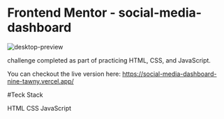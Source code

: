 # Frontend Mentor - social-media-dashboard

![desktop-preview](https://github.com/kunalkashi-web/social-media-dashboard/assets/138725519/88d4036c-666a-4538-8988-6d14aebfe43c)

challenge completed as part of practicing HTML, CSS, and JavaScript.

You can checkout the live version here:
https://social-media-dashboard-nine-tawny.vercel.app/

#Teck Stack

HTML
CSS
JavaScript
